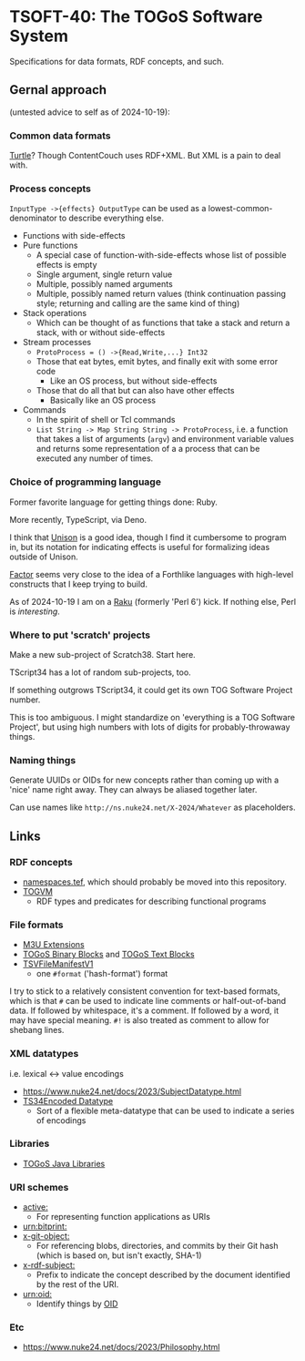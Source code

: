 # TSOFT-40: The TOGoS Software System

Specifications for data formats, RDF concepts, and such.

## Gernal approach

(untested advice to self as of 2024-10-19):


### Common data formats

[Turtle](https://www.w3.org/TR/turtle/)?
Though ContentCouch uses RDF+XML.  But XML is a pain to deal with.


### Process concepts

`InputType ->{effects} OutputType` can be used as a
lowest-common-denominator to describe everything else.

- Functions with side-effects
- Pure functions
  - A special case of function-with-side-effects whose list of
    possible effects is empty
  - Single argument, single return value
  - Multiple, possibly named arguments
  - Multiple, possibly named return values
    (think continuation passing style; returning and calling are the same kind of thing)
- Stack operations
  - Which can be thought of as functions that take a stack and return a stack,
    with or without side-effects
- Stream processes
  - `ProtoProcess = () ->{Read,Write,...} Int32`
  - Those that eat bytes, emit bytes, and finally exit with some error code
    - Like an OS process, but without side-effects
  - Those that do all that but can also have other effects
    - Basically like an OS process
- Commands
  - In the spirit of shell or Tcl commands
  - `List String -> Map String String -> ProtoProcess`,
    i.e. a function that takes a list of arguments (`argv`)
    and environment variable values and returns
    some representation of a a process
    that can be executed any number of times.


### Choice of programming language

Former favorite language for getting things done: Ruby.

More recently, TypeScript, via Deno.

I think that [Unison](https://www.unison-lang.org/) is a good idea,
though I find it cumbersome to program in, but its notation for
indicating effects is useful for formalizing ideas outside of Unison.

[Factor](https://factorcode.org/) seems very close to the idea
of a Forthlike languages with high-level constructs that I keep
trying to build.

As of 2024-10-19 I am on a [Raku](https://raku.org/) (formerly 'Perl 6') kick.
If nothing else, Perl is *interesting*.


### Where to put 'scratch' projects

Make a new sub-project of Scratch38.  Start here.

TScript34 has a lot of random sub-projects, too.

If something outgrows TScript34, it could get its own TOG Software Project number.

This is too ambiguous.  I might standardize on 'everything is a TOG
Software Project', but using high numbers with lots of digits
for probably-throwaway things.


### Naming things

Generate UUIDs or OIDs for new concepts
rather than coming up with a 'nice' name right away.
They can always be aliased together later.

Can use names like `http://ns.nuke24.net/X-2024/Whatever` as placeholders.


## Links

### RDF concepts

- [namespaces.tef](https://www.nuke24.net/docs/ns/namespaces.tef),
  which should probably be moved into this repository.
- [TOGVM](https://github.com/TOGoS/TOGVM-Spec)
  - RDF types and predicates for describing functional programs

### File formats

- [M3U Extensions](https://github.com/TOGoS/M3UExtensions)
- [TOGoS Binary Blocks](https://www.nuke24.net/docs/2012/TOGoSBinaryBlocks.html) and [TOGoS Text Blocks](https://www.nuke24.net/docs/2012/TOGoSBinaryBlocks.html#TTB)
- [TSVFileManifestV1](https://www.nuke24.net/docs/2024/TSVFileManifestV1.html)
  - one `#format` ('hash-format') format

I try to stick to a relatively consistent convention
for text-based formats, which is that `#` can be used to indicate
line comments or half-out-of-band data.  If followed by whitespace,
it's a comment.  If followed by a word, it may have special meaning.
`#!` is also treated as comment to allow for shebang lines.

### XML datatypes

i.e. lexical <-> value encodings

- https://www.nuke24.net/docs/2023/SubjectDatatype.html
- [TS34Encoded Datatype](https://www.nuke24.net/docs/2023/TS34EncodedDatatype.html)
  - Sort of a flexible meta-datatype that can be used to indicate
    a series of encodings

### Libraries

- [TOGoS Java Libraries](https://www.nuke24.net/docs/2024/TOGoSJavaLibs.html)

### URI schemes

- [active:](https://en.wikipedia.org/wiki/NetKernel#Active_URI_Scheme)
  - For representing function applications as URIs
- [urn:bitprint:](https://www.nuke24.net/docs/2015/HashURNs.html)
- [x-git-object:](https://www.nuke24.net/docs/2015/HashURNs.html)
  - For referencing blobs, directories, and commits by their Git hash
    (which is based on, but isn't exactly, SHA-1)
- [x-rdf-subject:](https://www.nuke24.net/docs/2015/HashURNs.html)
  - Prefix to indicate the concept described by the document
    identified by the rest of the URI.
- [urn:oid:](https://en.wikipedia.org/wiki/Uniform_Resource_Name)
  - Identify things by [OID](https://en.wikipedia.org/wiki/Object_identifier)

### Etc

- https://www.nuke24.net/docs/2023/Philosophy.html
